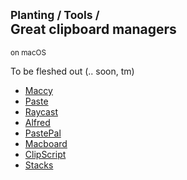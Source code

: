 ## <small>Planting / Tools /</small><br/>Great clipboard managers

<small>on macOS</small>

To be fleshed out (.. soon, tm)

- [Maccy](https://maccy.app)
- [Paste](https://pasteapp.io)
- [Raycast](https://www.raycast.com)
- [Alfred](https://www.alfredapp.com)
- [PastePal](https://indiegoodies.com/pastepal)
- [Macboard](https://saumya.lol/macboard)
- [ClipScript](https://clipscript.app/)
- [Stacks](https://stacks.cross.stream)
